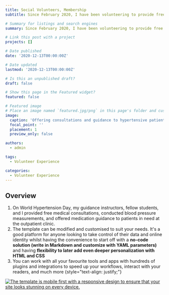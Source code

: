 ```yaml
---
title: Social Volunteers, Membership
subtitle: Since February 2020, I have been volunteering to provide free consultations to patients in need and have consistently engaged in voluntary blood donation.

# Summary for listings and search engines
summary: Since February 2020, I have been volunteering to provide free consultations to patients in need and have consistently engaged in voluntary blood donation.

# Link this post with a project
projects: []

# Date published
date: '2020-12-13T00:00:00Z'

# Date updated
lastmod: '2020-12-13T00:00:00Z'

# Is this an unpublished draft?
draft: false

# Show this page in the Featured widget?
featured: false

# Featured image
# Place an image named `featured.jpg/png` in this page's folder and customize its options here.
image:
  caption: 'Offering consultations and guidance to hypertensive patients at the outpatient clinic'
  focal_point: ''
  placement: 1
  preview_only: false

authors:
  - admin

tags:
  - Volunteer Experience

categories:
  - Volunteer Experience
---
```




## Overview

1. On World Hypertension Day, my guidance instructors, fellow students, and I provided free medical consultations, conducted blood pressure measurements, and offered medication guidance to patients in need at the outpatient clinic.  
2. The template can be modified and customised to suit your needs. It's a good platform for anyone looking to take control of their data and online identity whilst having the convenience to start off with a **no-code solution (write in Markdown and customize with YAML parameters)** and having **flexibility to later add even deeper personalization with HTML and CSS**
3. You can work with all your favourite tools and apps with hundreds of plugins and integrations to speed up your workflows, interact with your readers, and much more
{style="text-align: justify;"}

[![The template is mobile first with a responsive design to ensure that your site looks stunning on every device.](https://raw.githubusercontent.com/wowchemy/wowchemy-hugo-modules/main/starters/academic/preview.png)](https://wowchemy.com)



